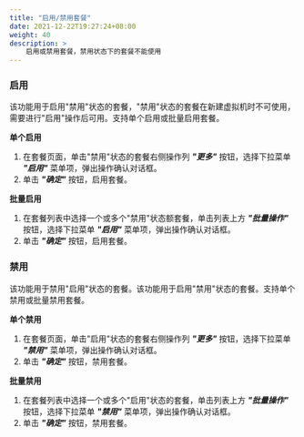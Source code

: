 ```yaml
---
title: "启用/禁用套餐"
date: 2021-12-22T19:27:24+08:00
weight: 40
description: >
    启用或禁用套餐，禁用状态下的套餐不能使用
---
```


### 启用

该功能用于启用"禁用"状态的套餐，"禁用"状态的套餐在新建虚拟机时不可使用，需要进行"启用"操作后可用。支持单个启用或批量启用套餐。

**单个启用**

1. 在套餐页面，单击"禁用"状态的套餐右侧操作列 **_"更多"_** 按钮，选择下拉菜单 **_"启用"_** 菜单项，弹出操作确认对话框。
2. 单击 **_"确定"_** 按钮，启用套餐。

**批量启用**

1. 在套餐列表中选择一个或多个"禁用"状态额套餐，单击列表上方 **_"批量操作"_** 按钮，选择下拉菜单 **_"启用"_** 菜单项，弹出操作确认对话框。
2. 单击 **_"确定"_** 按钮，启用套餐。

### 禁用

该功能用于禁用"启用"状态的套餐。该功能用于启用"禁用"状态的套餐。支持单个禁用或批量禁用套餐。

**单个禁用**

1. 在套餐页面，单击"启用"状态的套餐右侧操作列 **_"更多"_** 按钮，选择下拉菜单 **_"禁用"_** 菜单项，弹出操作确认对话框。
2. 单击 **_"确定"_** 按钮，禁用套餐。

**批量禁用**

1. 在套餐列表中选择一个或多个"启用"状态的套餐，单击列表上方 **_"批量操作"_** 按钮，选择下拉菜单 **_"禁用"_** 菜单项，弹出操作确认对话框。
2. 单击 **_"确定"_** 按钮，禁用套餐。